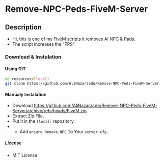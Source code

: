 # Remove-NPC-Peds-FiveM-Server

## Description
- Hi, this is one of my FiveM scripts it removes AI NPC & Pads.
- The script increases the "FPS".
  
### Download & Instalation

#### Using GIT

```sh
cd resources/[local]
git clone https://github.com/AliNazarzade/Remove-NPC-Peds-FiveM-Server.git
```

#### Manualy Instalation

- Download <https://github.com/AliNazarzade/Remove-NPC-Peds-FiveM-Server/archive/refs/heads/FiveM.zip>.
- Extract Zip File.
- Put it in the `[local]` repository.
- - Add `ensure Remove-NPC` To Your `server.cfg`.


##### License

- MIT License
